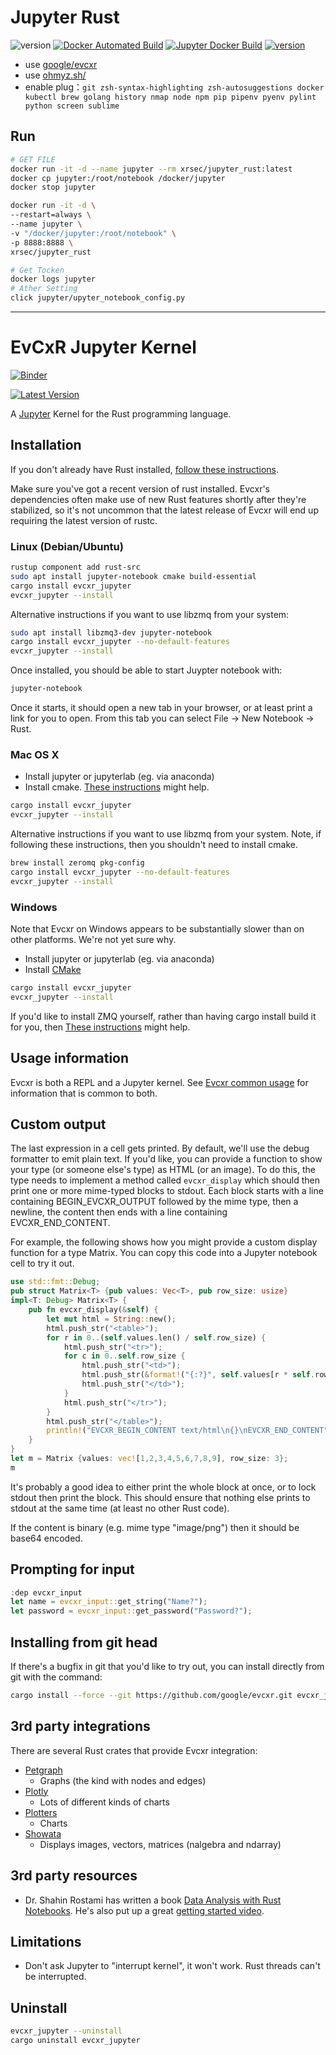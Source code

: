 # Jupyter Rust

![version](https://img.shields.io/badge/Date-2022_01_31-da282a) [![Docker Automated Build](https://img.shields.io/docker/automated/xrsec/jupyter_rust?label=Build&logo=docker&style=flat-square)](https://hub.docker.com/r/xrsec/jupyter_rust) [![Jupyter Docker Build](https://github.com/XRSec/Jupyter_Rust/actions/workflows/jupyter.yml/badge.svg)](https://github.com/XRSec/Jupyter_Rust/actions/workflows/jupyter.yml) [![version](https://img.shields.io/badge/From-google/evcxr-da282a)](https://github.com/google/evcxr)

- use [google/evcxr](https://github.com/google/evcxr)
- use [ohmyz.sh/](https://gist.github.com/XRSec/0e47c9b793887d201bab9de2a07a740c)
- enable plug：`git zsh-syntax-highlighting zsh-autosuggestions docker kubectl brew golang history nmap node npm pip pipenv pyenv pylint python screen sublime`

## Run

```bash
# GET FILE
docker run -it -d --name jupyter --rm xrsec/jupyter_rust:latest
docker cp jupyter:/root/notebook /docker/jupyter
docker stop jupyter

docker run -it -d \
--restart=always \
--name jupyter \
-v "/docker/jupyter:/root/notebook" \
-p 8888:8888 \
xrsec/jupyter_rust

# Get Tocken
docker logs jupyter
# Ather Setting
click jupyter/upyter_notebook_config.py
```

<hr> 

# EvCxR Jupyter Kernel

[![Binder](https://mybinder.org/badge.svg)](https://mybinder.org/v2/gh/google/evcxr/main?filepath=evcxr_jupyter%2Fsamples%2Fevcxr_jupyter_tour.ipynb)

[![Latest Version](https://img.shields.io/crates/v/evcxr_jupyter.svg)](https://crates.io/crates/evcxr_jupyter)

A [Jupyter](https://jupyter.org/) Kernel for the Rust programming language.

## Installation

If you don't already have Rust installed, [follow these
instructions](https://www.rust-lang.org/tools/install).

Make sure you've got a recent version of rust installed. Evcxr's dependencies
often make use of new Rust features shortly after they're stabilized, so it's
not uncommon that the latest release of Evcxr will end up requiring the latest
version of rustc.

### Linux (Debian/Ubuntu)

```sh
rustup component add rust-src
sudo apt install jupyter-notebook cmake build-essential
cargo install evcxr_jupyter
evcxr_jupyter --install
```

Alternative instructions if you want to use libzmq from your system:
```sh
sudo apt install libzmq3-dev jupyter-notebook
cargo install evcxr_jupyter --no-default-features
evcxr_jupyter --install
```

Once installed, you should be able to start Juypter notebook with:

```sh
jupyter-notebook
```

Once it starts, it should open a new tab in your browser, or at least print a
link for you to open. From this tab you can select File -> New Notebook -> Rust.

### Mac OS X

* Install jupyter or jupyterlab (eg. via anaconda)
* Install cmake. [These
  instructions](https://stackoverflow.com/questions/30668601/installing-cmake-command-line-tools-on-a-mac)
  might help.

```sh
cargo install evcxr_jupyter
evcxr_jupyter --install
```

Alternative instructions if you want to use libzmq from your system. Note, if
following these instructions, then you shouldn't need to install cmake.

```sh
brew install zeromq pkg-config
cargo install evcxr_jupyter --no-default-features
evcxr_jupyter --install
```

### Windows

Note that Evcxr on Windows appears to be substantially slower than on other
platforms. We're not yet sure why.

* Install jupyter or jupyterlab (eg. via anaconda)
* Install [CMake](https://cmake.org/download/)
```sh
cargo install evcxr_jupyter
evcxr_jupyter --install
```

If you'd like to install ZMQ yourself, rather than having cargo install build it
for you, then [These
instructions](https://github.com/google/evcxr/issues/53#issuecomment-530050850)
might help.

## Usage information

Evcxr is both a REPL and a Jupyter kernel. See [Evcxr common
usage](https://github.com/google/evcxr/blob/main/COMMON.md) for information that is common
to both.

## Custom output

The last expression in a cell gets printed. By default, we'll use the debug
formatter to emit plain text. If you'd like, you can provide a function to show
your type (or someone else's type) as HTML (or an image). To do this, the type
needs to implement a method called ```evcxr_display``` which should then print
one or more mime-typed blocks to stdout. Each block starts with a line
containing BEGIN\_EVCXR\_OUTPUT followed by the mime type, then a newline, the
content then ends with a line containing EVCXR\_END\_CONTENT.

For example, the following shows how you might provide a custom display function for a
type Matrix. You can copy this code into a Jupyter notebook cell to try it out.

```rust
use std::fmt::Debug;
pub struct Matrix<T> {pub values: Vec<T>, pub row_size: usize}
impl<T: Debug> Matrix<T> {
    pub fn evcxr_display(&self) {
        let mut html = String::new();
        html.push_str("<table>");
        for r in 0..(self.values.len() / self.row_size) {
            html.push_str("<tr>");
            for c in 0..self.row_size {
                html.push_str("<td>");
                html.push_str(&format!("{:?}", self.values[r * self.row_size + c]));
                html.push_str("</td>");
            }
            html.push_str("</tr>");
        }
        html.push_str("</table>");
        println!("EVCXR_BEGIN_CONTENT text/html\n{}\nEVCXR_END_CONTENT", html);
    }
}
let m = Matrix {values: vec![1,2,3,4,5,6,7,8,9], row_size: 3};
m
```

It's probably a good idea to either print the whole block at once, or to lock
stdout then print the block. This should ensure that nothing else prints to
stdout at the same time (at least no other Rust code).

If the content is binary (e.g. mime type "image/png") then it should be base64
encoded.

## Prompting for input

```rust
:dep evcxr_input
let name = evcxr_input::get_string("Name?");
let password = evcxr_input::get_password("Password?");
```

## Installing from git head

If there's a bugfix in git that you'd like to try out, you can install directly
from git with the command:

```sh
cargo install --force --git https://github.com/google/evcxr.git evcxr_jupyter
```

## 3rd party integrations

There are several Rust crates that provide Evcxr integration:

* [Petgraph](https://crates.io/crates/petgraph-evcxr)
  * Graphs (the kind with nodes and edges)
* [Plotly](https://igiagkiozis.github.io/plotly/content/fundamentals/jupyter_support.html)
  * Lots of different kinds of charts
* [Plotters](https://crates.io/crates/plotchart#trying-with-jupyter-evcxr-kernel-interactively)
  * Charts
* [Showata](https://crates.io/crates/showata)
  * Displays images, vectors, matrices (nalgebra and ndarray)

## 3rd party resources

* Dr. Shahin Rostami has written a book [Data Analysis with Rust
  Notebooks](https://datacrayon.com/shop/product/data-analysis-with-rust-notebooks/). He's also put
  up a great [getting started video](https://www.youtube.com/watch?v=0UEMn3yUoLo).

## Limitations

* Don't ask Jupyter to "interrupt kernel", it won't work. Rust threads can't be
  interrupted.

## Uninstall

```sh
evcxr_jupyter --uninstall
cargo uninstall evcxr_jupyter
```
